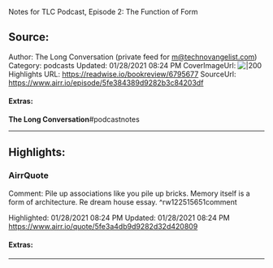 Notes for TLC Podcast, Episode 2: The Function of Form

## Source:
Author: The Long Conversation (private feed for m@technovangelist.com)
Category: podcasts
Updated: 01/28/2021 08:24 PM
CoverImageUrl: 
![|200](https://cdn.substack.com/feed/podcast/112077.jpg)
Highlights URL: https://readwise.io/bookreview/6795677
SourceUrl: https://www.airr.io/episode/5fe384389d9282b3c84203df


#### Extras:
**The Long Conversation**#podcastnotes



 
-----
 ## Highlights:

### AirrQuote
Comment: Pile up associations like you pile up bricks. Memory itself is a form of architecture. Re dream house essay. ^rw122515651comment

Highlighted: 01/28/2021 08:24 PM
Updated: 01/28/2021 08:24 PM
https://www.airr.io/quote/5fe3a4db9d9282d32d420809


#### Extras:





------

